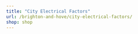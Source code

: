 ```yaml
---
title: "City Electrical Factors"
url: /brighton-and-hove/city-electrical-factors/
shop: shop
---
```

